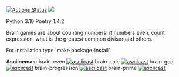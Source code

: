 [![Actions Status](https://github.com/Bishamontess/python-project-49/workflows/hexlet-check/badge.svg)](https://github.com/Bishamontess/python-project-49/actions) <a href="https://codeclimate.com/github/Bishamontess/python-project-49/maintainability"><img src="https://api.codeclimate.com/v1/badges/ff4f2ab9d02f2c113c33/maintainability" /></a>

Python 3.10
Poetry 1.4.2

Brain games are about counting numbers: if numbers even, count expression, what is the greatest common divisor and others.

For installation type 'make package-install'.

**Asciinemas:**
brain-even [![asciicast](https://asciinema.org/a/581631.svg)](https://asciinema.org/a/581631)
brain-calc [![asciicast](https://asciinema.org/a/581632.svg)](https://asciinema.org/a/581632)
brain-gcd [![asciicast](https://asciinema.org/a/581633.svg)](https://asciinema.org/a/581633)
brain-progression [![asciicast](https://asciinema.org/a/5U4MnEjsdOCMWnSSB3kYRwMQj.svg)](https://asciinema.org/a/5U4MnEjsdOCMWnSSB3kYRwMQj)
brain-prime [![asciicast](https://asciinema.org/a/x0boonGR5a9P8IraM3Pc2Muv1.svg)](https://asciinema.org/a/x0boonGR5a9P8IraM3Pc2Muv1)

